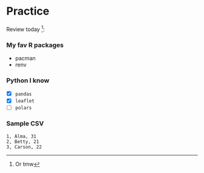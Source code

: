 

# Practice

Review today [^1]:

### My fav R packages
- pacman
- renv

### Python I know 

- [x] ```pandas```
- [x] ```leaflet```
- [ ] ```polars``` 

### Sample CSV

```
1, Alma, 31
2, Betty, 21
3, Carson, 22
```

[^1]: Or tmw
